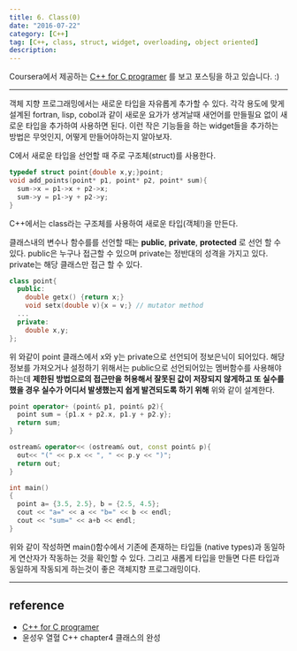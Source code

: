 ```yaml
---
title: 6. Class(0)
date: "2016-07-22"
category: [C++]
tag: [C++, class, struct, widget, overloading, object oriented]
description:
---
```


Coursera에서 제공하는 [C++ for C programer](https://www.coursera.org/learn/c-plus-plus-a/home/info) 를 보고 포스팅을 하고 있습니다. :)

---

객체 지향 프로그래밍에서는 새로운 타입을 자유롭게 추가할 수 있다. 각각 용도에 맞게 설계된 fortran, lisp, cobol과 같이 새로운 요가가 생겨날때 새언어를 만들필요 없이 새로운 타입을 추가하여 사용하면 된다. 이런 작은 기능들을 하는 widget들을 추가하는 방법은 무엇인지, 어떻게 만들어야하는지 알아보자.

C에서 새로운 타입을 선언할 때 주로 구조체(struct)를 사용한다.

```c
typedef struct point{double x,y;}point;
void add_points(point* p1, point* p2, point* sum){
  sum->x = p1->x + p2->x;
  sum->y = p1->y + p2->y;
}
```

C++에서는 class라는 구조체를 사용하여 새로운 타입(객체!)을 만든다.

클래스내의 변수나 함수를를 선언할 때는 **public**, **private**, **protected** 로 선언 할 수 있다. public은 누구나 접근할 수 있으며 private는 정반대의 성격을 가지고 있다. private는 해당 클래스만 접근 할 수 있다.

```cpp
class point{
  public:
    double getx() {return x;}
    void setx(double v){x = v;} // mutator method
  ...
  private:
    double x,y;
};
```

위 와같이 point 클래스에서 x와 y는 private으로 선언되어 정보은닉이 되어있다. 해당 정보를 가져오거나 설정하기 위해서는 public으로 선언되어있는 멤버함수를 사용해야하는데 **제한된 방법으로의 접근만을 허용해서 잘못된 값이 저장되지 않게하고 또 실수를 했을 경우 실수가 어디서 발생했는지 쉽게 발견되도록 하기 위해** 위와 같이 설계한다.

```cpp
point operator+ (point& p1, point& p2){
  point sum = {p1.x + p2.x, p1.y + p2.y};
  return sum;
}

ostream& operator<< (ostream& out, const point& p){
  out<< "(" << p.x << ", " << p.y << ")";
  return out;
}
```


```cpp
int main()
{
  point a= {3.5, 2.5}, b = {2.5, 4.5};
  cout << "a=" << a << "b=" << b << endl;
  cout << "sum=" << a+b << endl;
}
```

위와 같이 작성하면  main()함수에서 기존에 존재하는 타입들 (native types)과 동일하게 연산자가 작동하는 것을 확인할 수 있다. 그리고 새롭게 타입을 만들면 다른 타입과 동일하게 작동되게 하는것이 좋은 객체지향 프로그래밍이다.

---

## reference

- [C++ for C programer](https://www.coursera.org/learn/c-plus-plus-a/home/info)
- 윤성우 열혈 C++ chapter4 클래스의 완성
